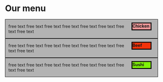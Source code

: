 <!doctype html>
<html>
<head>
<meta charset="utf-8">
<meta name="viewport" content="width=device-width, initial-scale=1" />
<title>index</title>
 <link rel = "stylesheet"
   type = "text/css"
   href = "index.css" />
   
   <style>
.floating-box {
  float: right;
  width: 60px;
  height: 20px;
  margin: 10px;
  border: 3px solid #010000;  
	background: #EB9596
}
			
/* Simple Responsive Framework. */

.row {

width: 100%;

}



/********** Large devices only **********/

@media (min-width: 1200px) {

.col-lg-1, .col-lg-2, .col-lg-3, .col-lg-4, .col-lg-5, .col-lg-6, .col-lg-7, .col-lg-8, .col-lg-9, .col-lg-10, .col-lg-11, .col-lg-12 {

float: left;

border: 1px solid green;

}

.col-lg-1 {

width: 8.33%;

}

.col-lg-2 {

width: 16.66%;

}

.col-lg-3 {

width: 25%;

}

.col-lg-4 {

width: 33.33%;

}

.col-lg-5 {

width: 41.66%;

}

.col-lg-6 {

width: 50%;

}

.col-lg-7 {

width: 58.33%;

}

.col-lg-8 {

width: 66.66%;

}

.col-lg-9 {

width: 74.99%;

}

.col-lg-10 {

width: 83.33%;

}

.col-lg-11 {

width: 91.66%;

}

.col-lg-12 {

width: 100%;

}

}



/********** Medium devices only **********/

@media (min-width: 992px) and (max-width: 1199px) {

.col-md-1, .col-md-2, .col-md-3, .col-md-4, .col-md-5, .col-md-6, .col-md-7, .col-md-8, .col-md-9, .col-md-10, .col-md-11, .col-md-12 {

float: left;

border: 1px solid green;

}

.col-md-1 {

width: 8.33%;

}

.col-md-2 {

width: 16.66%;

}

.col-md-3 {

width: 25%;

}

.col-md-4 {

width: 33.33%;

}

.col-md-5 {

width: 41.66%;

}

.col-md-6 {

width: 50%;

}

.col-md-7 {

width: 58.33%;

}

.col-md-8 {

width: 66.66%;

}

.col-md-9 {

width: 74.99%;

}

.col-md-10 {

width: 83.33%;

}

.col-md-11 {

width: 91.66%;

}

.col-md-12 {

width: 100%;

}

}
	/********** smalldevices only **********/

@media (min-width: 768px) and (max-width: 991px) {

.col-md-1, .col-md-2, .col-md-3, .col-md-4, .col-md-5, .col-md-6, .col-md-7, .col-md-8, .col-md-9, .col-md-10, .col-md-11, .col-md-12 {

float: left;

border: 1px solid green;

}

.col-md-1 {

width: 8.33%;

}

.col-md-2 {

width: 16.66%;

}

.col-md-3 {

width: 25%;

}

.col-md-4 {

width: 33.33%;

}

.col-md-5 {

width: 41.66%;

}

.col-md-6 {

width: 50%;

}

.col-md-7 {

width: 58.33%;

}

.col-md-8 {

width: 66.66%;

}

.col-md-9 {

width: 74.99%;

}

.col-md-10 {

width: 83.33%;

}

.col-md-11 {

width: 91.66%;

}

.col-md-12 {

width: 100%;

}

}
</style>
<style>
.floating-box1 {
  float: right;
  width: 60px;
  height: 20px;
  margin: 10px;
  border: 3px solid #010000;  
	background: #f33209
}
</style>
<style>
.floating-box2 {
  float: right;
  width: 60px;
  height: 20px;
  margin: 10px;
  border: 3px solid #010000;  
	background: #7ef309
}
</style>
<style>
.container {
    border: 1px solid #010000;  
	background: #B3B3B3; 
	padding-left: 10px;
	padding-right: 10px
}
</style>
</head>

<body>
<h1>Our menu</h1>
<div class="container">
      <p2 class="floating-box"><strong>Chicken</strong></p2>
       <p>free text free text free text free text free text free text free text free text</p>
   </div>
<div class="container">     
      <p3 class="floating-box1"><strong>Beef</strong></p3>
       <p>free text free text free text free text free text free text free text free text</p>
   </div>
      <div class="container">        
         <p2 class="floating-box2"><strong>Sushi</strong></p2>
       <p>free text free text free text free text free text free text free text free text</p>
     </div>
</body>
</html>
